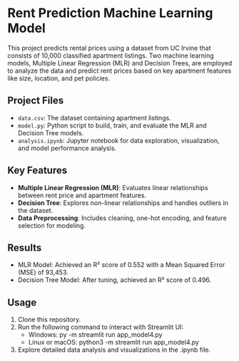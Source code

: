 # Rent Prediction Machine Learning Model

This project predicts rental prices using a dataset from UC Irvine that consists of 10,000 classified apartment listings. Two machine learning models, Multiple Linear Regression (MLR) and Decision Trees, are employed to analyze the data and predict rent prices based on key apartment features like size, location, and pet policies.

## Project Files

- `data.csv`: The dataset containing apartment listings.
- `model.py`: Python script to build, train, and evaluate the MLR and Decision Tree models.
- `analysis.ipynb`: Jupyter notebook for data exploration, visualization, and model performance analysis.

## Key Features

- **Multiple Linear Regression (MLR)**: Evaluates linear relationships between rent price and apartment features.
- **Decision Tree**: Explores non-linear relationships and handles outliers in the dataset.
- **Data Preprocessing**: Includes cleaning, one-hot encoding, and feature selection for modeling.

## Results

- MLR Model: Achieved an R² score of 0.552 with a Mean Squared Error (MSE) of 93,453.
- Decision Tree Model: After tuning, achieved an R² score of 0.496.

## Usage

1. Clone this repository.
2. Run the following command to interact with Streamlit UI:
     - Windows: py -m streamlit run app_model4.py
     - Linux or macOS: python3 -m streamlit run app_model4.py
4. Explore detailed data analysis and visualizations in the .ipynb file.
